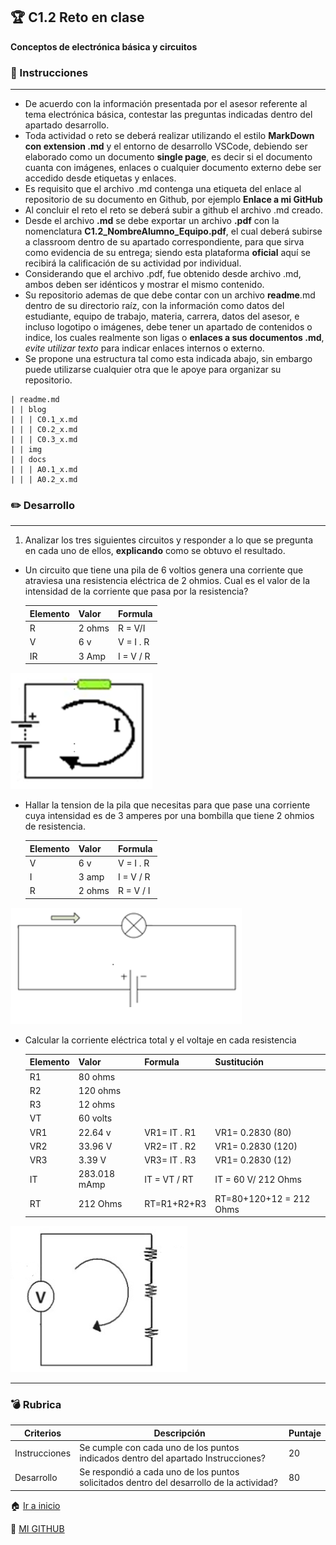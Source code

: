 ## :trophy: C1.2 Reto en clase

**Conceptos de electrónica básica y circuitos**

### :blue_book: Instrucciones
___

- De acuerdo con la información presentada por el asesor referente al tema electrónica básica, contestar las preguntas indicadas dentro del apartado desarrollo.
- Toda actividad o reto se deberá realizar utilizando el estilo **MarkDown con extension .md** y el entorno de desarrollo VSCode, debiendo ser elaborado como un documento **single page**, es decir si el documento cuanta con imágenes, enlaces o cualquier documento externo debe ser accedido desde etiquetas y enlaces.
- Es requisito que el archivo .md contenga una etiqueta del enlace al repositorio de su documento en Github, por ejemplo **Enlace a mi GitHub**
- Al concluir el reto el reto se deberá subir a github el archivo .md creado.
- Desde el archivo **.md** se debe exportar un archivo **.pdf** con la nomenclatura **C1.2_NombreAlumno_Equipo.pdf**, el cual deberá subirse a classroom dentro de su apartado correspondiente, para que sirva como evidencia de su entrega; siendo esta plataforma **oficial** aquí se recibirá la calificación de su actividad por individual.
- Considerando que el archivo .pdf, fue obtenido desde archivo .md, ambos deben ser idénticos y mostrar el mismo contenido.
- Su repositorio ademas de que debe contar con un archivo **readme**.md dentro de su directorio raíz, con la información como datos del estudiante, equipo de trabajo, materia, carrera, datos del asesor, e incluso logotipo o imágenes, debe tener un apartado de contenidos o indice, los cuales realmente son ligas o **enlaces a sus documentos .md**, _evite utilizar texto_ para indicar enlaces internos o externo.
- Se propone una estructura tal como esta indicada abajo, sin embargo puede utilizarse cualquier otra que le apoye para organizar su repositorio.

``` 
| readme.md
| | blog
| | | C0.1_x.md
| | | C0.2_x.md
| | | C0.3_x.md
| | img
| | docs
| | | A0.1_x.md
| | | A0.2_x.md
```

### :pencil2: Desarrollo
___
1. Analizar los tres siguientes circuitos y responder a lo que se pregunta en cada uno de ellos, **explicando** como se obtuvo el resultado.

+ Un circuito que tiene una pila de 6 voltios genera una corriente que atraviesa una resistencia eléctrica de 2 ohmios. Cual es el valor de la intensidad de la corriente que pasa por la resistencia?
  
   
    Elemento | Valor | Formula |
    ---------|----------|---------| 
    R | 2 ohms | R = V/I |
    V | 6 v | V = I . R |
    IR | 3 Amp |  I = V / R |

![Cuestionario_Parte1](../IMG/C1.x_CalculoCircuito-1.png)

+ Hallar la tension de la pila que necesitas para que pase una corriente cuya intensidad es de 3 amperes por una bombilla que tiene 2 ohmios de resistencia.

    Elemento | Valor | Formula |
    ---------|----------|--------|
    V | 6 v | V = I . R |
    I | 3 amp |   I = V / R |
    R | 2 ohms |  R = V / I |

![Cuestionario_Parte1](../IMG/C1.x_CalculoCircuito-2.png)

+ Calcular la corriente eléctrica total y el voltaje en cada resistencia 

    Elemento | Valor | Formula |   Sustitución  |
    ---------|----------|-------| ---------------|
    R1 | 80 ohms |  |
    R2 | 120 ohms |  |
    R3 | 12 ohms |  |
    VT | 60 volts |  | 
    VR1 | 22.64 v | VR1= IT . R1   | VR1= 0.2830 (80)
    VR2 | 33.96 V | VR2= IT . R2   | VR1= 0.2830 (120)
    VR3 | 3.39 V |  VR3= IT . R3   | VR1= 0.2830 (12)
    IT | 283.018 mAmp | IT = VT / RT   | IT = 60 V/ 212 Ohms
    RT | 212 Ohms |RT=R1+R2+R3 | RT=80+120+12 = 212 Ohms


![Cuestionario_Parte1](../IMG/C1.x_CalculoCircuito-3.png)

___

### :bomb: Rubrica

| Criterios     | Descripción                                                                                  | Puntaje |
| ------------- | -------------------------------------------------------------------------------------------- | ------- |
| Instrucciones | Se cumple con cada uno de los puntos indicados dentro del apartado Instrucciones?            | 20 |
| Desarrollo    | Se respondió a cada uno de los puntos solicitados dentro del desarrollo de la actividad?     | 80      |

:house: [Ir a inicio](/docs/D0.1_FundamentosElectronicaBasica.md)

:open_file_folder: [MI GITHUB](https://github.com/Villalobos39/SISTEMAS-PROGRAMABLES.git)